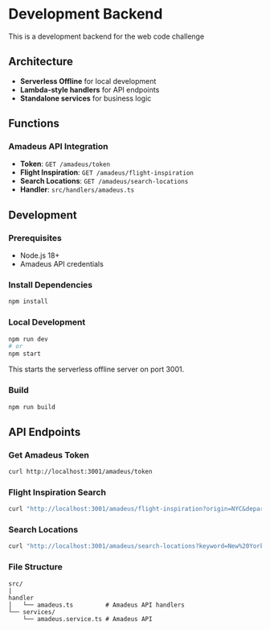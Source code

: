 # Development Backend

This is a development backend for the web code challenge
## Architecture
- **Serverless Offline** for local development
- **Lambda-style handlers** for API endpoints
- **Standalone services** for business logic

## Functions

### Amadeus API Integration
- **Token**: `GET /amadeus/token`
- **Flight Inspiration**: `GET /amadeus/flight-inspiration`
- **Search Locations**: `GET /amadeus/search-locations`
- **Handler**: `src/handlers/amadeus.ts`


## Development

### Prerequisites

- Node.js 18+
- Amadeus API credentials

### Install Dependencies

```bash
npm install
```

### Local Development

```bash
npm run dev
# or
npm start
```

This starts the serverless offline server on port 3001.

### Build

```bash
npm run build
```

## API Endpoints


### Get Amadeus Token
```bash
curl http://localhost:3001/amadeus/token
```

### Flight Inspiration Search
```bash
curl "http://localhost:3001/amadeus/flight-inspiration?origin=NYC&departureDate=2024-01-15"
```

### Search Locations
```bash
curl "http://localhost:3001/amadeus/search-locations?keyword=New%20York"
```
### File Structure

```
src/
|
handler
│   └── amadeus.ts         # Amadeus API handlers
└── services/
    └── amadeus.service.ts # Amadeus API
```

